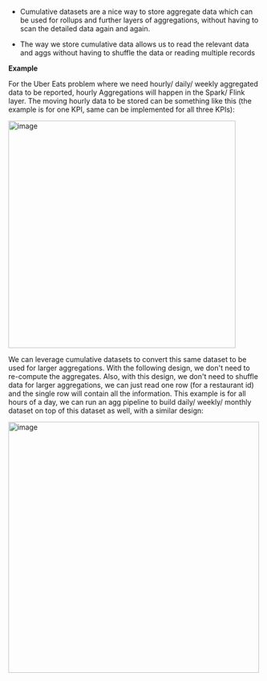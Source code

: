 - Cumulative datasets are a nice way to store aggregate data which can be used for rollups and further layers of aggregations, without having to scan the detailed data again and again.   

- The way we store cumulative data allows us to read the relevant data and aggs without having to shuffle the data or reading multiple records

**Example**  

For the Uber Eats problem where we need hourly/ daily/ weekly aggregated data to be reported, hourly Aggregations will happen in the Spark/ Flink layer. The moving hourly data to be stored can be something like this (the example is for one KPI, same can be implemented for all three KPIs):  

<img width="453" alt="image" src="https://github.com/user-attachments/assets/acbcab5e-7b5a-4a5d-90e8-6014ac6e44bf" />


We can leverage cumulative datasets to convert this same dataset to be used for larger aggregations. With the following design, we don't need to re-compute the aggregates. Also, with this design, we don't need to shuffle data for larger aggregations, we can just read one row (for a restaurant id) and the single row will contain all the information. This example is for all hours of a day, we can run an agg pipeline to build daily/ weekly/ monthly dataset on top of this dataset as well, with a similar design:  

<img width="500" alt="image" src="https://github.com/user-attachments/assets/d99201c3-5713-4141-a6a9-f616b80f9015" />
